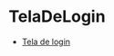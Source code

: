 # TelaDeLogin

* <a href="https://rafasfrancah.github.io/TelaDeLogin/" target="_blank">Tela de login</a> 

 
